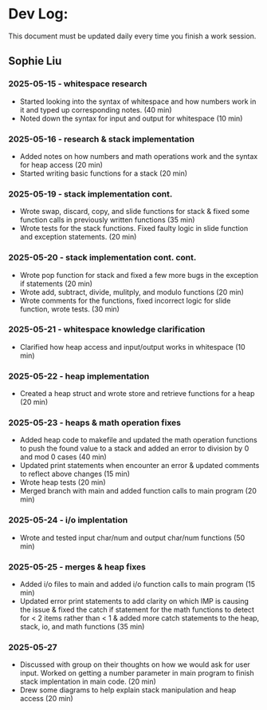 # Dev Log:

This document must be updated daily every time you finish a work session.

## Sophie Liu

### 2025-05-15 - whitespace research
- Started looking into the syntax of whitespace and how numbers work in it and typed up corresponding notes. (40 min)
- Noted down the syntax for input and output for whitespace (10 min)

### 2025-05-16 - research & stack implementation
- Added notes on how numbers and math operations work and the syntax for heap access (20 min)
- Started writing basic functions for a stack (20 min)

### 2025-05-19 - stack implementation cont.
- Wrote swap, discard, copy, and slide functions for stack & fixed some function calls in previously written functions (35 min)
- Wrote tests for the stack functions. Fixed faulty logic in slide function and exception statements. (20 min)

### 2025-05-20 - stack implementation cont. cont.
- Wrote pop function for stack and fixed a few more bugs in the exception if statements (20 min)
- Wrote add, subtract, divide, mulitply, and modulo functions (20 min)
- Wrote comments for the functions, fixed incorrect logic for slide function, wrote tests. (30 min)

### 2025-05-21 - whitespace knowledge clarification
- Clarified how heap access and input/output works in whitespace (10 min)

### 2025-05-22 - heap implementation 
- Created a heap struct and wrote store and retrieve functions for a heap (20 min)

### 2025-05-23 - heaps & math operation fixes
- Added heap code to makefile and updated the math operation functions to push the found value to a stack and added an error to division by 0 and mod 0 cases (40 min)
- Updated print statements when encounter an error & updated comments to reflect above changes (15 min)
- Wrote heap tests (20 min)
- Merged branch with main and added function calls to main program (20 min)

### 2025-05-24 - i/o implentation
- Wrote and tested input char/num and output char/num functions (50 min)

### 2025-05-25 - merges & heap fixes
- Added i/o files to main and added i/o function calls to main program (15 min)
- Updated error print statements to add clarity on which IMP is causing the issue & fixed the catch if statement for the math functions to detect for < 2 items rather than < 1 & added more catch statements to the heap, stack, io, and math functions (35 min)

### 2025-05-27
- Discussed with group on their thoughts on how we would ask for user input. Worked on getting a number parameter in main program to finish stack implentation in main code. (20 min)
- Drew some diagrams to help explain stack manipulation and heap access (20 min)